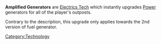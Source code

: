 **Amplified Generators** are [Electrics Tech](Electrics_Tech.md "wikilink")
which instantly upgrades [Power](Power.md "wikilink") generators for all of
the player's outposts.

Contrary to the description, this upgrade only applies towards the 2nd
version of fuel generator.

[Category:Technology](Category:Technology "wikilink")